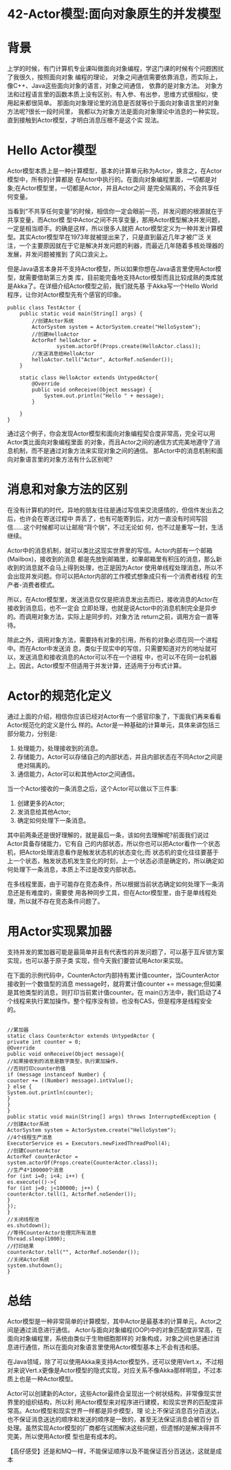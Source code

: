 # 42-Actor模型:面向对象原生的并发模型

# 背景
上学的时候，有门计算机专业课叫做面向对象编程，学这门课的时候有个问题困扰了我很久，按照面向对象 编程的理论，
对象之间通信需要依靠消息，而实际上，像C++、Java这些面向对象的语言，对象之间通信， 依靠的是对象方法。
对象方法和过程语言里的函数本质上没有区别，有入参、有出参，思维方式很相似，使 用起来都很简单。
那面向对象理论里的消息是否就等价于面向对象语言里的对象方法呢?很长一段时间里， 
我都以为对象方法是面向对象理论中消息的一种实现，直到接触到Actor模型，才明白消息压根不是这个实 现法。


# Hello Actor模型
Actor模型本质上是一种计算模型，基本的计算单元称为Actor，换言之，在Actor模型中，所有的计算都是 在Actor中执行的。在面向对象编程里面，一切都是对象;在Actor模型里，一切都是Actor，并且Actor之间 是完全隔离的，不会共享任何变量。

当看到“不共享任何变量”的时候，相信你一定会眼前一亮，并发问题的根源就在于共享变量，而Actor模 型中Actor之间不共享变量，那用Actor模型解决并发问题，一定是相当顺手。的确是这样，所以很多人就把 Actor模型定义为一种并发计算模型。其实Actor模型早在1973年就被提出来了，只是直到最近几年才被广泛 关注，一个主要原因就在于它是解决并发问题的利器，而最近几年随着多核处理器的发展，并发问题被推到 了风口浪尖上。

但是Java语言本身并不支持Actor模型，所以如果你想在Java语言里使用Actor模型，就需要借助第三方类 库，目前能完备地支持Actor模型而且比较成熟的类库就是Akka了。在详细介绍Actor模型之前，我们就先基 于Akka写一个Hello World程序，让你对Actor模型先有个感官的印象。

```text
public class TestActor {
    public static void main(String[] args) {
        //创建Actor系统
        ActorSystem system = ActorSystem.create("HelloSystem");
        //创建HelloActor
        ActorRef helloActor =
                system.actorOf(Props.create(HelloActor.class));
        //发送消息给HelloActor
        helloActor.tell("Actor", ActorRef.noSender());
    }

    static class HelloActor extends UntypedActor{
        @Override
        public void onReceive(Object message) {
            System.out.println("Hello " + message);
        }

    }
}
```

通过这个例子，你会发现Actor模型和面向对象编程契合度非常高，完全可以用Actor类比面向对象编程里面 的对象，而且Actor之间的通信方式完美地遵守了消息机制，而不是通过对象方法来实现对象之间的通信。 那Actor中的消息机制和面向对象语言里的对象方法有什么区别呢?

# 消息和对象方法的区别
在没有计算机的时代，异地的朋友往往是通过写信来交流感情的，但信件发出去之后，也许会在寄送过程中 弄丢了，也有可能寄到后，对方一直没有时间写回信......这个时候都可以让邮局“背个锅”，不过无论如 何，也不过是重写一封，生活继续。

Actor中的消息机制，就可以类比这现实世界里的写信。Actor内部有一个邮箱(Mailbox)，接收到的消息 都是先放到邮箱里，如果邮箱里有积压的消息，那么新收到的消息就不会马上得到处理，也正是因为Actor 使用单线程处理消息，所以不会出现并发问题。你可以把Actor内部的工作模式想象成只有一个消费者线程 的生产者-消费者模式。

所以，在Actor模型里，发送消息仅仅是把消息发出去而已，接收消息的Actor在接收到消息后，也不一定会 立即处理，也就是说Actor中的消息机制完全是异步的。而调用对象方法，实际上是同步的，对象方法 return之前，调用方会一直等待。

除此之外，调用对象方法，需要持有对象的引用，所有的对象必须在同一个进程中。而在Actor中发送消 息，类似于现实中的写信，只需要知道对方的地址就可以，发送消息和接收消息的Actor可以不在一个进程 中，也可以不在同一台机器上。因此，Actor模型不但适用于并发计算，还适用于分布式计算。

# Actor的规范化定义
通过上面的介绍，相信你应该已经对Actor有一个感官印象了，下面我们再来看看Actor规范化的定义是什么 样的。Actor是一种基础的计算单元，具体来讲包括三部分能力，分别是:

1. 处理能力，处理接收到的消息。       
2. 存储能力，Actor可以存储自己的内部状态，并且内部状态在不同Actor之间是绝对隔离的。        
3. 通信能力，Actor可以和其他Actor之间通信。

当一个Actor接收的一条消息之后，这个Actor可以做以下三件事:
1. 创建更多的Actor;      
2. 发消息给其他Actor;     
3. 确定如何处理下一条消息。     

其中前两条还是很好理解的，就是最后一条，该如何去理解呢?前面我们说过Actor具备存储能力，它有自 己的内部状态，所以你也可以把Actor看作一个状态机，把Actor处理消息看作是触发状态机的状态变化;而 状态机的变化往往要基于上一个状态，触发状态机发生变化的时刻，上一个状态必须是确定的，所以确定如 何处理下一条消息，本质上不过是改变内部状态。

在多线程里面，由于可能存在竞态条件，所以根据当前状态确定如何处理下一条消息还是有难度的，需要使 用各种同步工具，但在Actor模型里，由于是单线程处理，所以就不存在竞态条件问题了。

# 用Actor实现累加器

 支持并发的累加器可能是最简单并且有代表性的并发问题了，可以基于互斥锁方案实现，也可以基于原子类 实现，但今天我们要尝试用Actor来实现。
 
 在下面的示例代码中，CounterActor内部持有累计值counter，当CounterActor接收到一个数值型的消息 message时，就将累计值counter += message;但如果是其他类型的消息，则打印当前累计值counter。在 main()方法中，我们启动了4个线程来执行累加操作。整个程序没有锁，也没有CAS，但是程序是线程安全 的。
 ```text

//累加器
static class CounterActor extends UntypedActor {
private int counter = 0;
@Override
public void onReceive(Object message){
//如果接收到的消息是数字类型，执行累加操作， 
//否则打印counter的值
if (message instanceof Number) {
counter += ((Number) message).intValue(); 
} else {
System.out.println(counter); 
}
} 
}
public static void main(String[] args) throws InterruptedException { 
//创建Actor系统
ActorSystem system = ActorSystem.create("HelloSystem"); 
//4个线程生产消息
ExecutorService es = Executors.newFixedThreadPool(4); 
//创建CounterActor
ActorRef counterActor =
system.actorOf(Props.create(CounterActor.class)); 
//生产4*100000个消息
for (int i=0; i<4; i++) {
es.execute(()->{
for (int j=0; j<100000; j++) {
counterActor.tell(1, ActorRef.noSender()); 
}
}); 
}
//关闭线程池
es.shutdown(); 
//等待CounterActor处理完所有消息 
Thread.sleep(1000);
//打印结果
counterActor.tell("", ActorRef.noSender()); 
//关闭Actor系统
system.shutdown();
}
```

# 总结

Actor模型是一种非常简单的计算模型，其中Actor是最基本的计算单元，Actor之间是通过消息进行通信。 Actor与面向对象编程(OOP)中的对象匹配度非常高，在面向对象编程里，系统由类似于生物细胞那样的 对象构成，对象之间也是通过消息进行通信，所以在面向对象语言里使用Actor模型基本上不会有违和感。

在Java领域，除了可以使用Akka来支持Actor模型外，还可以使用Vert.x，不过相对来说Vert.x更像是Actor模型的隐式实现，对应关系不像Akka那样明显，不过本质上也是一种Actor模型。

Actor可以创建新的Actor，这些Actor最终会呈现出一个树状结构，非常像现实世界里的组织结构，所以利 用Actor模型来对程序进行建模，和现实世界的匹配度非常高。Actor模型和现实世界一样都是异步模型，理 论上不保证消息百分百送达，也不保证消息送达的顺序和发送的顺序是一致的，甚至无法保证消息会被百分 百处理。虽然实现Actor模型的厂商都在试图解决这些问题，但遗憾的是解决得并不完美，所以使用Actor模 型也是有成本的。

【高仔感受】还是和MQ一样，不能保证顺序以及不能保证百分百送达，这就是成本























































